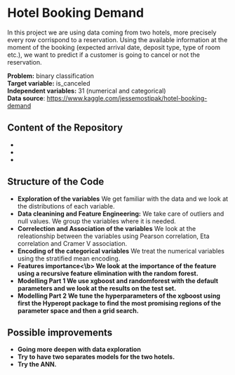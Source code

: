 # Hotel Booking Demand
In this project we are using data coming from two hotels, more precisely every row corrispond to a reservation. Using the available information at the moment of the booking (expected arrival date, deposit type, type of room etc.),
we want to predict if a customer is going to cancel or not the reservation. 

<b>Problem:</b> binary classification <br>
<b>Target variable:</b> is_canceled <br>
<b>Independent variables:</b> 31 (numerical and categorical) <br>
<b>Data source</b>: https://www.kaggle.com/jessemostipak/hotel-booking-demand <br>

## Content of the Repository
- 
- 
- 
## Structure of the Code
- <b>Exploration of the variables</b> We get familiar with the data and we look at the distributions of each variable.
- <b>Data cleanining and Feature Engineering:</b> We take care of outliers and null values. We group the variables where it is needed.
- <b>Correlection and Association of the variables</b> We look at the releationship between the variables using Pearson correlation, Eta correlation and Cramer V association.
- <b>Encoding of the categorical variables</b> We treat the numerical variables using the stratified mean encoding.
- <b>Features importance<\b> We look at the importance of the feature using a recursive feature elimination with the random forest.
- <b>Modelling Part 1 <b> We use xgboost and randomforest with the default parameters and we look at the results on the test set. 
- <b>Modelling Part 2 <b> We tune the hyperparameters of the xgboost using first the Hyperopt package to find the most promising regions of the parameter space and then a grid search. 


## Possible improvements 
- Going more deepen with data exploration
- Try to have  two separates models for the two hotels.
- Try the ANN. 
